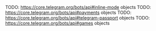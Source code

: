 TODO: https://core.telegram.org/bots/api#inline-mode objects
TODO: https://core.telegram.org/bots/api#payments objects
TODO: https://core.telegram.org/bots/api#telegram-passport objects
TODO: https://core.telegram.org/bots/api#games objects